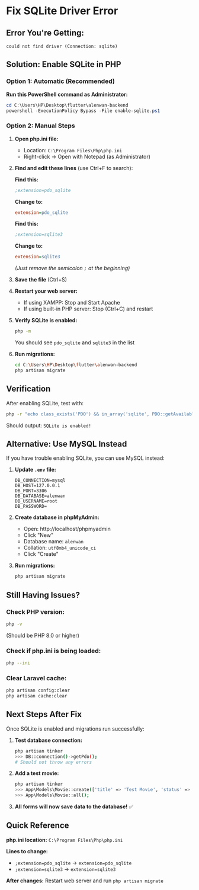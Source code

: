 # Fix SQLite Driver Error

## Error You're Getting:
```
could not find driver (Connection: sqlite)
```

## Solution: Enable SQLite in PHP

### Option 1: Automatic (Recommended)

**Run this PowerShell command as Administrator:**

```powershell
cd C:\Users\HP\Desktop\flutter\alenwan-backend
powershell -ExecutionPolicy Bypass -File enable-sqlite.ps1
```

### Option 2: Manual Steps

1. **Open php.ini file:**
   - Location: `C:\Program Files\Php\php.ini`
   - Right-click → Open with Notepad (as Administrator)

2. **Find and edit these lines** (use Ctrl+F to search):

   **Find this:**
   ```ini
   ;extension=pdo_sqlite
   ```
   **Change to:**
   ```ini
   extension=pdo_sqlite
   ```

   **Find this:**
   ```ini
   ;extension=sqlite3
   ```
   **Change to:**
   ```ini
   extension=sqlite3
   ```

   *(Just remove the semicolon `;` at the beginning)*

3. **Save the file** (Ctrl+S)

4. **Restart your web server:**
   - If using XAMPP: Stop and Start Apache
   - If using built-in PHP server: Stop (Ctrl+C) and restart

5. **Verify SQLite is enabled:**
   ```bash
   php -m
   ```
   You should see `pdo_sqlite` and `sqlite3` in the list

6. **Run migrations:**
   ```bash
   cd C:\Users\HP\Desktop\flutter\alenwan-backend
   php artisan migrate
   ```

## Verification

After enabling SQLite, test with:

```bash
php -r "echo class_exists('PDO') && in_array('sqlite', PDO::getAvailableDrivers()) ? 'SQLite is enabled!' : 'SQLite not found!';"
```

Should output: `SQLite is enabled!`

## Alternative: Use MySQL Instead

If you have trouble enabling SQLite, you can use MySQL instead:

1. **Update `.env` file:**
   ```env
   DB_CONNECTION=mysql
   DB_HOST=127.0.0.1
   DB_PORT=3306
   DB_DATABASE=alenwan
   DB_USERNAME=root
   DB_PASSWORD=
   ```

2. **Create database in phpMyAdmin:**
   - Open: http://localhost/phpmyadmin
   - Click "New"
   - Database name: `alenwan`
   - Collation: `utf8mb4_unicode_ci`
   - Click "Create"

3. **Run migrations:**
   ```bash
   php artisan migrate
   ```

## Still Having Issues?

### Check PHP version:
```bash
php -v
```
(Should be PHP 8.0 or higher)

### Check if php.ini is being loaded:
```bash
php --ini
```

### Clear Laravel cache:
```bash
php artisan config:clear
php artisan cache:clear
```

## Next Steps After Fix

Once SQLite is enabled and migrations run successfully:

1. **Test database connection:**
   ```bash
   php artisan tinker
   >>> DB::connection()->getPdo();
   # Should not throw any errors
   ```

2. **Add a test movie:**
   ```bash
   php artisan tinker
   >>> App\Models\Movie::create(['title' => 'Test Movie', 'status' => 'published']);
   >>> App\Models\Movie::all();
   ```

3. **All forms will now save data to the database!** ✅

## Quick Reference

**php.ini location:** `C:\Program Files\Php\php.ini`

**Lines to change:**
- `;extension=pdo_sqlite` → `extension=pdo_sqlite`
- `;extension=sqlite3` → `extension=sqlite3`

**After changes:** Restart web server and run `php artisan migrate`
